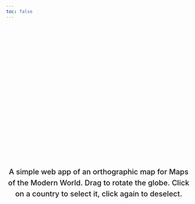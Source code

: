 ```yaml
---
toc: false
---
```


<style>

.hero {
  display: flex;
  flex-direction: column;
  align-items: center;
  font-family: var(--sans-serif);
  margin: 4rem 0 8rem;
  text-wrap: balance;
  text-align: center;
}

.hero h1 {
  margin: 2rem 0;
  max-width: none;
  font-size: 14vw;
  font-weight: 900;
  line-height: 1;
  background: linear-gradient(30deg, var(--theme-foreground-focus), currentColor);
  -webkit-background-clip: text;
  -webkit-text-fill-color: transparent;
  background-clip: text;
}

.hero h2 {
  margin: 0;
  max-width: 34em;
  font-size: 20px;
  font-style: initial;
  font-weight: 500;
  line-height: 1.5;
  color: var(--theme-foreground-muted);
}

@media (min-width: 640px) {
  .hero h1 {
    font-size: 90px;
  }
}

</style>

<div class="hero">
  <h1>INAF-1000 Interactive Map</h1>
  <h2>A simple web app of an orthographic map for Maps of the Modern World. Drag to rotate the globe. Click on a country to select it, click again to deselect.</h2>
</div>

<div id="slider"></div>
<div id="map"></div>
<link rel="stylesheet" href="https://cdn.jsdelivr.net/npm/@observablehq/inspector@5/dist/inspector.css">
<script type="module">
import {Runtime, Inspector} from "https://cdn.jsdelivr.net/npm/@observablehq/runtime@5/dist/runtime.js";
import define from "https://api.observablehq.com/d/974b63f1e760d594.js?v=4";
// new Runtime().module(define, Inspector.into("#map"));
new Runtime().module(define, name=> {
  if(name !="projection") return new Inspector(document.querySelector("#map"));
})
// new Runtime().module(define, name => {
// switch (name) {
// case "viewof diameter": return new Inspector(document.querySelector("#slider"));
// case "!projection": return new Inspector(document.querySelector("#map"));
// }
// });

</script>
